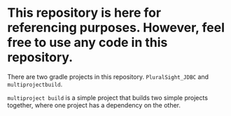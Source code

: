 # This repository is here for referencing purposes. However, feel free to use any code in this repository.

There are two gradle projects in this repository. `PluralSight_JDBC` and `multiprojectbuild`.

`multiproject build` is a simple project that builds two simple projects together, where one project has a dependency on the other.
